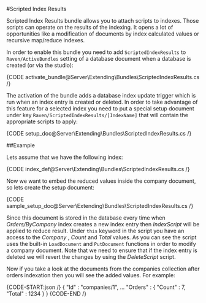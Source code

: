 ﻿#Scripted Index Results

Scripted Index Results bundle allows you to attach scripts to indexes. Those scripts can operate on the results of the indexing. It opens a lot of opportunities like a modification
of documents by index calculated values or recursive map/reduce indexes.

In order to enable this bundle you need to add `ScriptedIndexResults` to `Raven/ActiveBundles` setting of a database document when a database is created (or via the studio):

{CODE activate_bundle@Server\Extending\Bundles\ScriptedIndexResults.cs /}

The activation of the bundle adds a database index update trigger which is run when an index entry is created or deleted. In order to take advantage of this feature for a selected index
you need to put a special setup document under key `Raven/ScriptedIndexResults/[IndexName]` that will contain the appropriate scripts to apply:

{CODE setup_doc@Server\Extending\Bundles\ScriptedIndexResults.cs /}

##Example

Lets assume that we have the following index:

{CODE index_def@Server\Extending\Bundles\ScriptedIndexResults.cs /}

Now we want to embed the reduced values inside the company document, so lets create the setup document:

{CODE sample_setup_doc@Server\Extending\Bundles\ScriptedIndexResults.cs /}

Since this document is stored in the database every time when _Orders/ByCompany_ index creates a new index entry then _IndexScript_ will be applied to reduce result. Under
`this` keyword in the script you have an access to the _Company_ , _Count_ and _Total_ values.  As you can see the script uses the built-in `LoadDocument` and `PutDocument` functions
in order to modify a company document. Note that we need to ensure that if the index entry is deleted we will revert the changes by using the _DeleteScript_ script.

Now if you take a look at the documents from the companies collection after orders indexation then you will see the added values. For example:

{CODE-START:json /}
	{ 
		"Id" : "companies/1", 
		...
		"Orders" : {
			"Count" : 7,
			"Total" : 1234
		}
	}
{CODE-END /}